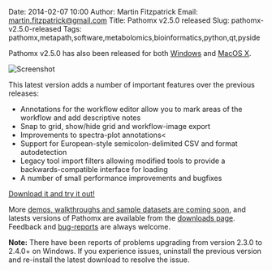 Date: 2014-02-07 10:00
Author: Martin Fitzpatrick
Email: martin.fitzpatrick@gmail.com
Title: Pathomx v2.5.0 released
Slug: pathomx-v2.5.0-released
Tags: pathomx,metapath,software,metabolomics,bioinformatics,python,qt,pyside

Pathomx v2.5.0 has also been released for both  [Windows][windows-download] and [MacOS X][mac-download]. 

![Screenshot](/images/software/pathomx/annotation_demo.png)

This latest version adds a number of important features over the previous releases:

* Annotations for the workflow editor allow you to mark areas of the workflow and add descriptive notes
* Snap to grid, show/hide grid and workflow-image export
* Improvements to spectra-plot annotations<
* Support for European-style semicolon-delimited CSV and format autodetection
* Legacy tool import filters allowing modified tools to provide a backwards-compatible interface for loading
* A number of small performance improvements and bugfixes
    
[Download it and try it out!][all-downloads]

More [demos, walkthroughs and sample datasets are coming soon][metapath-demos], and latests versions of Pathomx are available from the [downloads page][all-downloads]. Feedback and [bug-reports](https://github.com/pathomx/pathomx/issues) are always welcome.

**Note:** There have been reports of problems upgrading from version 2.3.0 to 2.4.0+ on Windows. If you experience issues, uninstall the previous version and re-install the latest download to resolve the issue.

[pathomx]: http://pathomx.org/
[all-downloads]: http://pathomx.org/download
[mac-download]: http://download.pathomx.org/Pathomx-2.5.0.dmg
[windows-download]: http://download.pathomx.org/Pathomx-2.5.0-amd64.msi
[metapath-demos]: http://pathomx.org/demos
[metapath-plugins]: http://pathomx.org/plugins
